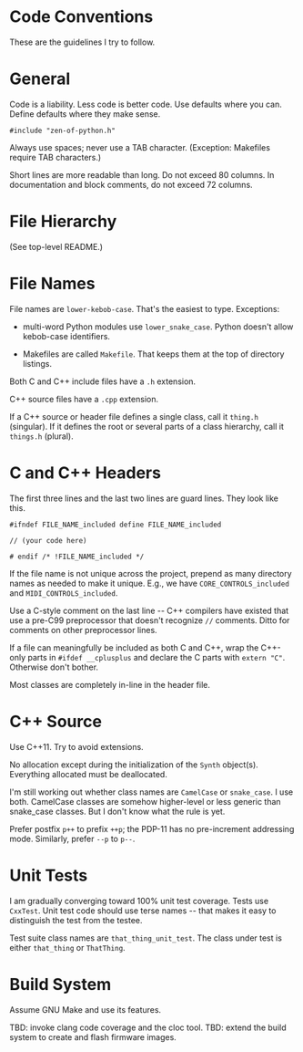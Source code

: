 # Code Conventions

These are the guidelines I try to follow.


# General

Code is a liability.  Less code is better code.  Use defaults where
you can.  Define defaults where they make sense.

`#include "zen-of-python.h"`

Always use spaces; never use a TAB character.  (Exception: Makefiles
require TAB characters.)

Short lines are more readable than long.  Do not exceed 80 columns.
In documentation and block comments, do not exceed 72 columns.


# File Hierarchy

(See top-level README.)


# File Names

File names are `lower-kebob-case`.  That's the easiest to type.
Exceptions:

 * multi-word Python modules use `lower_snake_case`.  Python doesn't
   allow kebob-case identifiers.

 * Makefiles are called `Makefile`.  That keeps them at the top of
   directory listings.

Both C and C++ include files have a `.h` extension.

C++ source files have a `.cpp` extension.

If a C++ source or header file defines a single class, call it
`thing.h` (singular).  If it defines the root or several parts of a
class hierarchy, call it `things.h` (plural).


# C and C++ Headers

The first three lines and the last two lines are guard lines.  They
look like this.

    #ifndef FILE_NAME_included define FILE_NAME_included

    // (your code here)
    
    # endif /* !FILE_NAME_included */

If the file name is not unique across the project, prepend as many
directory names as needed to make it unique.  E.g., we have
`CORE_CONTROLS_included` and `MIDI_CONTROLS_included`.

Use a C-style comment on the last line -- C++ compilers have existed
that use a pre-C99 preprocessor that doesn't recognize `//` comments.
Ditto for comments on other preprocessor lines.

If a file can meaningfully be included as both C and C++, wrap the
C++-only parts in `#ifdef __cplusplus` and declare the C parts with
`extern "C"`.  Otherwise don't bother.

Most classes are completely in-line in the header file.


# C++ Source

Use C++11.  Try to avoid extensions.

No allocation except during the initialization of the `Synth`
object(s).  Everything allocated must be deallocated.

I'm still working out whether class names are `CamelCase` or
`snake_case`.  I use both.  CamelCase classes are somehow higher-level
or less generic than snake_case classes.  But I don't know what the
rule is yet.

Prefer postfix `p++` to prefix `++p`; the PDP-11 has no pre-increment
addressing mode.  Similarly, prefer `--p` to `p--`.


# Unit Tests

I am gradually converging toward 100% unit test coverage.  Tests use
`CxxTest`.  Unit test code should use terse names -- that makes it
easy to distinguish the test from the testee.

Test suite class names are `that_thing_unit_test`.  The class under
test is either `that_thing` or `ThatThing`.

# Build System

Assume GNU Make and use its features.

TBD: invoke clang code coverage and the cloc tool.  TBD: extend the
build system to create and flash firmware images.
